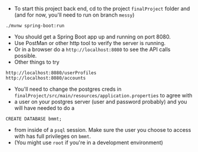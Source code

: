 * To start this project back end, cd to the project `finalProject` folder and
  (and for now, you'll need to run on branch `messy`)
```
./mvnw spring-boot:run
```
* You should get a Spring Boot app up and running on port 8080.
* Use PostMan or other http tool to verify the server is running.
* Or in a browser do a `http://localhost:8080` to see the API calls possible.
* Other things to try
```
http://localhost:8080/userProfiles
http://localhost:8080/accounts
```
* You'll need to change the postgres creds in `finalProject/src/main/resources/application.properties` to agree with
* a user on your postgres server (user and password probably) and you will have needed to do a
```
CREATE DATABASE bmmt;
```
* from inside of a `psql` session. Make sure the user you choose to access with has full privileges on `bmmt`.
* (You might use `root` if you're in a development environment)
